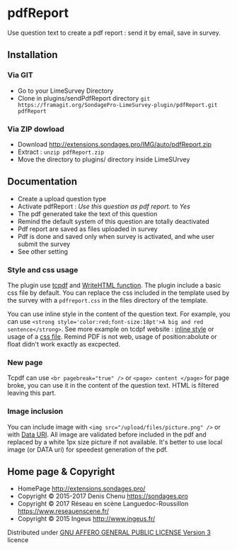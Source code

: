pdfReport
==============

Use question text to create a pdf report : send it by email, save in survey.

## Installation

### Via GIT
- Go to your LimeSurvey Directory
- Clone in plugins/sendPdfReport directory `git https://framagit.org/SondagePro-LimeSurvey-plugin/pdfReport.git pdfReport`

### Via ZIP dowload
- Download <http://extensions.sondages.pro/IMG/auto/pdfReport.zip>
- Extract : `unzip pdfReport.zip`
- Move the directory to  plugins/ directory inside LimeSUrvey

## Documentation
- Create a upload question type
- Activate pdfReport : _Use this question as pdf report._ to _Yes_
- The pdf generated take the text of this question
- Remind the default system of this question are totally deactivated
- Pdf report are saved as files uploaded in survey
- Pdf is done and saved only when survey is activated, and whe user submit the survey
- See other setting

### Style and css usage

The plugin use [tcpdf](https://tcpdf.org/) and [WriteHTML function](https://tcpdf.org/docs/source_docs/classTCPDF/#ac3fdf25fcd36f1dce04f92187c621407). The plugin include a basic css file by default. You can replace the css included in the template used by the survey with a `pdfreport.css` in the files directory of the template.

You can use inline style in the content of the question text. For example, you can use `<strong style='color:red;font-size:18pt'>A big and red sentence</strong>`. See more example on tcdpf website : [inline style](https://tcpdf.org/examples/example_006/) or usage of a [css file](https://tcpdf.org/examples/example_061/). Remind PDF is not web, usage of position:abolute or float didn't work exactly as excpected.

### New page

Tcpdf can use `<br pagebreak="true" />` or `<page> content </page>` for page broke, you can use it in the content of the question text. HTML is filtered leaving this part.

### Image inclusion

You can include image with `<img src="/upload/files/picture.png" />` or with [Data URI](https://en.wikipedia.org/wiki/Data_URI_scheme). All image are validated before included in the pdf and replaced by a white 1px size picture if not available. It's better to use local image (or DATA uri) for speedest generation of the pdf.


## Home page & Copyright
- HomePage <http://extensions.sondages.pro/>
- Copyright © 2015-2017 Denis Chenu <https://sondages.pro>
- Copyright © 2017 Réseau en scène Languedoc-Roussillon <https://www.reseauenscene.fr/>
- Copyright © 2015 Ingeus <http://www.ingeus.fr/>

Distributed under [GNU AFFERO GENERAL PUBLIC LICENSE Version 3](http://www.gnu.org/licenses/agpl.txt) licence
